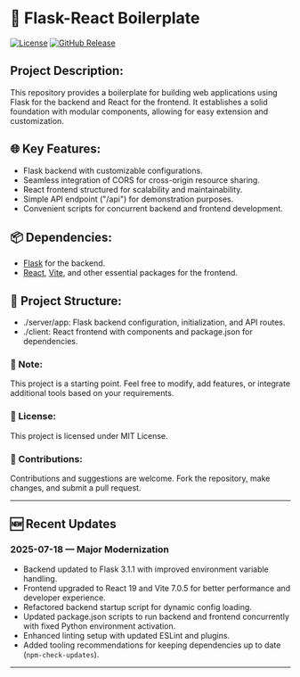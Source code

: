# 🚀 Flask-React Boilerplate

[![License](https://img.shields.io/badge/license-MIT-blue.svg)](https://opensource.org/licenses/MIT)
[![GitHub Release](https://img.shields.io/github/v/release/4tocall/Flask-React-Boilerplate)](https://github.com/4tocall/Flask-React-Boilerplate/releases/tag/V1.0.0)

## Project Description:

This repository provides a boilerplate for building web applications using Flask for the backend and React for the frontend. It establishes a solid foundation with modular components, allowing for easy extension and customization.

## 🌐 Key Features:

- Flask backend with customizable configurations.
- Seamless integration of CORS for cross-origin resource sharing.
- React frontend structured for scalability and maintainability.
- Simple API endpoint ("/api") for demonstration purposes.
- Convenient scripts for concurrent backend and frontend development.

## 📦 Dependencies:

- [Flask](https://flask.palletsprojects.com/en/3.0.x/) for the backend.
- [React](https://react.dev/), [Vite](https://vitejs.dev/), and other essential packages for the frontend.

## 📄 Project Structure:

- ./server/app: Flask backend configuration, initialization, and API routes.
- ./client: React frontend with components and package.json for dependencies.

### 🚧 Note:

This project is a starting point. Feel free to modify, add features, or integrate additional tools based on your requirements.

### 📝 License:

This project is licensed under MIT License.

### 🌟 Contributions:

Contributions and suggestions are welcome. Fork the repository, make changes, and submit a pull request.

---

## 🆕 Recent Updates

### 2025-07-18 — Major Modernization

- Backend updated to Flask 3.1.1 with improved environment variable handling.
- Frontend upgraded to React 19 and Vite 7.0.5 for better performance and developer experience.
- Refactored backend startup script for dynamic config loading.
- Updated package.json scripts to run backend and frontend concurrently with fixed Python environment activation.
- Enhanced linting setup with updated ESLint and plugins.
- Added tooling recommendations for keeping dependencies up to date (`npm-check-updates`).

---
